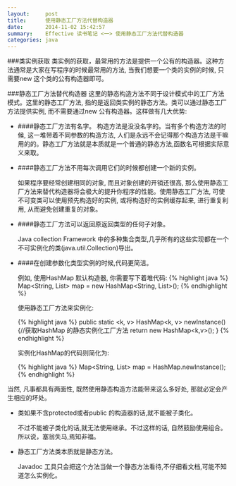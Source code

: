 ```yaml
---
layout:     post
title:      使用静态工厂方法代替构造器
date:       2014-11-02 15:42:57
summary:    Effective 读书笔记 <一> 使用静态工厂方法代替构造器
categories: java
---
```



###类实例获取
  类实例的获取，最常用的方法是提供一个公有的构造器。这种方法通常是大家在写程序的时候最常用的方法, 当我们想要一个类的实例的时候, 只需要new 这个类的公有构造器即可。

###静态工厂方法替代构造器
  这里的静态构造方法不同于设计模式中的工厂方法模式。这里的静态工厂方法, 指的是返回类实例的静态方法。类可以通过静态工厂方法提供实例, 而不需要通过new 公有构造器。这样做有几大优势:

   * ####静态工厂方法有名字。
     构造方法是没没名字的。当有多个构造方法的时候, 这一堆带着不同参数的构造方法, 人们是永远不会记得那个构造方法是干嘛用的的。静态工厂方法就是本质就是一个普通的静态方法,函数名可根据实际意义来取。

   * ####静态工厂方法不用每次调用它们的时候都创建一个新的实例。

     如果程序要经常创建相同的对象, 而且对象创建的开销还很高, 那么使用静态工厂方法来替代构造器将会极大的提升你程序的性能。使用静态工厂方法, 可使不可变类可以使用预先构造好的实例, 或将构造好的实例缓存起来, 进行重复利用, 从而避免创建重复的对象。

   * ####静态工厂方法可以返回原返回类型的任何子对象。

     Java collection Framework 中的多种集合类型,几乎所有的这些实现都在一个不可实例化的类(java.util.Collection)导出。

   * ####在创建参数化类型实例的时候,代码更简洁。

     例如, 使用HashMap 默认构造器, 你需要写下着堆代码:
      {% highlight java %}
        Map<String, List<String>> map = new HashMap<String, List<String>>();
      {% endhighlight %}

     使用静态工厂方法来实例化:

      {% highlight java %}
         public static <k, v> HashMap<k, v> newInstance(){//获取HashMap 的静态实例化工厂方法
              return new HashMap<k,v>();
         }
      {% endhighlight %}

     实例化HashMap的代码则简化为:

     {% highlight java %}
         Map<String, List<String>> map = HashMap.newInstance();
     {% endhighlight %}

  当然, 凡事都具有两面性, 既然使用静态构造方法能带来这么多好处, 那就必定会产生相应的坏处。

   * 类如果不含protected或者public 的构造器的话,就不能被子类化。

     不过不能被子类化的话,就无法使用继承。不过这样的话, 自然鼓励使用组合。所以说，塞翁失马,焉知非福。

   * 静态工厂方法类本质就是静态方法。

     Javadoc 工具只会把这个方法当做一个静态方法看待,不仔细看文档,可能不知道怎么实例化。
     
